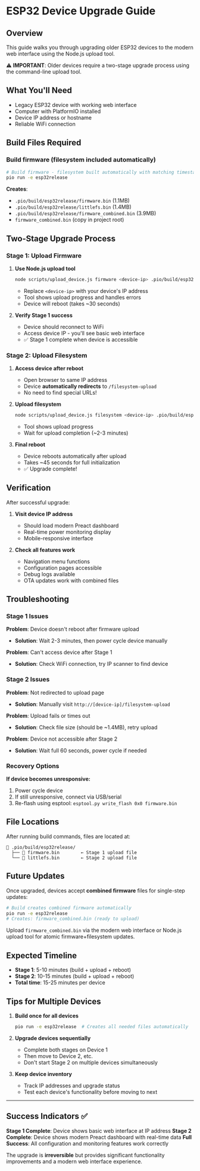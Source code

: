 # ESP32 Device Upgrade Guide

## Overview

This guide walks you through upgrading older ESP32 devices to the modern web interface using the Node.js upload tool.

⚠️ **IMPORTANT**: Older devices require a two-stage upgrade process using the command-line upload tool.

## What You'll Need

- Legacy ESP32 device with working web interface
- Computer with PlatformIO installed  
- Device IP address or hostname
- Reliable WiFi connection

## Build Files Required

### Build firmware (filesystem included automatically)
```bash
# Build firmware - filesystem built automatically with matching timestamp
pio run -e esp32release
```
**Creates**: 
- `.pio/build/esp32release/firmware.bin` (1.1MB)
- `.pio/build/esp32release/littlefs.bin` (1.4MB)
- `.pio/build/esp32release/firmware_combined.bin` (3.9MB)
- `firmware_combined.bin` (copy in project root)

## Two-Stage Upgrade Process

### Stage 1: Upload Firmware

1. **Use Node.js upload tool**
   ```bash
   node scripts/upload_device.js firmware <device-ip> .pio/build/esp32release/firmware.bin
   ```
   - Replace `<device-ip>` with your device's IP address
   - Tool shows upload progress and handles errors
   - Device will reboot (takes ~30 seconds)

3. **Verify Stage 1 success**
   - Device should reconnect to WiFi
   - Access device IP - you'll see basic web interface  
   - ✅ Stage 1 complete when device is accessible

### Stage 2: Upload Filesystem

1. **Access device after reboot**
   - Open browser to same IP address
   - Device **automatically redirects** to `/filesystem-upload`
   - No need to find special URLs!

2. **Upload filesystem**
   ```bash
   node scripts/upload_device.js filesystem <device-ip> .pio/build/esp32release/littlefs.bin
   ```
   - Tool shows upload progress
   - Wait for upload completion (~2-3 minutes)

3. **Final reboot**
   - Device reboots automatically after upload
   - Takes ~45 seconds for full initialization
   - ✅ Upgrade complete!

## Verification

After successful upgrade:

1. **Visit device IP address**
   - Should load modern Preact dashboard
   - Real-time power monitoring display
   - Mobile-responsive interface

2. **Check all features work**
   - Navigation menu functions
   - Configuration pages accessible  
   - Debug logs available
   - OTA updates work with combined files

## Troubleshooting

### Stage 1 Issues

**Problem**: Device doesn't reboot after firmware upload
- **Solution**: Wait 2-3 minutes, then power cycle device manually

**Problem**: Can't access device after Stage 1
- **Solution**: Check WiFi connection, try IP scanner to find device

### Stage 2 Issues

**Problem**: Not redirected to upload page  
- **Solution**: Manually visit `http://[device-ip]/filesystem-upload`

**Problem**: Upload fails or times out
- **Solution**: Check file size (should be ~1.4MB), retry upload

**Problem**: Device not accessible after Stage 2
- **Solution**: Wait full 60 seconds, power cycle if needed

### Recovery Options

**If device becomes unresponsive:**
1. Power cycle device
2. If still unresponsive, connect via USB/serial
3. Re-flash using esptool: `esptool.py write_flash 0x0 firmware.bin`

## File Locations

After running build commands, files are located at:

```
📁 .pio/build/esp32release/
  ├── 📄 firmware.bin        ← Stage 1 upload file
  └── 📄 littlefs.bin        ← Stage 2 upload file
```

## Future Updates

Once upgraded, devices accept **combined firmware** files for single-step updates:

```bash
# Build creates combined firmware automatically
pio run -e esp32release
# Creates: firmware_combined.bin (ready to upload)
```

Upload `firmware_combined.bin` via the modern web interface or Node.js upload tool for atomic firmware+filesystem updates.

## Expected Timeline

- **Stage 1**: 5-10 minutes (build + upload + reboot)  
- **Stage 2**: 10-15 minutes (build + upload + reboot)
- **Total time**: 15-25 minutes per device

## Tips for Multiple Devices

1. **Build once for all devices**
   ```bash
   pio run -e esp32release  # Creates all needed files automatically
   ```

2. **Upgrade devices sequentially**
   - Complete both stages on Device 1
   - Then move to Device 2, etc.
   - Don't start Stage 2 on multiple devices simultaneously

3. **Keep device inventory**
   - Track IP addresses and upgrade status
   - Test each device's functionality before moving to next

---

## Success Indicators ✅

**Stage 1 Complete**: Device shows basic web interface at IP address
**Stage 2 Complete**: Device shows modern Preact dashboard with real-time data
**Full Success**: All configuration and monitoring features work correctly

The upgrade is **irreversible** but provides significant functionality improvements and a modern web interface experience.